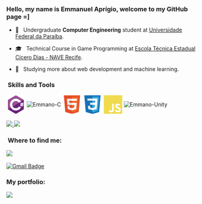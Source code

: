 <h3> Hello, my name is Emmanuel Aprígio, welcome to my GitHub page =] </h3>
 

- 📖 &nbsp; Undergraduate **Computer Engineering** student at <a href="https://www.ufpb.br/">Universidade Federal da Paraíba</a>.

- 🎓 &nbsp; Technical Course in Game Programming at <a href="https://oifuturo.org.br/programas/nave/">Escola Técnica Estadual Cícero Dias - NAVE Recife</a>.

- 🌱 &nbsp; Studying more about web development and machine learning.

  
<h3> &nbsp;Skills and Tools</h3>

<div style="display: inline_block">
	  <img align="center" alt="Emmano-Csharp" height="50" width="50" src="https://raw.githubusercontent.com/devicons/devicon/master/icons/csharp/csharp-original.svg">
	  <img align="center" alt="Emmano-C" height="50" width="50" src="https://cdn.jsdelivr.net/gh/devicons/devicon/icons/c/c-original.svg" />
	  <img align="center" alt="Emmano-HTML" height="50" width="50" src="https://raw.githubusercontent.com/devicons/devicon/master/icons/html5/html5-original.svg">
	  <img align="center" alt="Emmano-CSS" height="50" width="50" src="https://raw.githubusercontent.com/devicons/devicon/master/icons/css3/css3-original.svg">
	  <img align="center" alt="Emmano-Js" height="50" width="50" src="https://raw.githubusercontent.com/devicons/devicon/master/icons/javascript/javascript-plain.svg">
	<img align="center" alt="Emmano-Unity" height="50" width="50" src="https://cdn.jsdelivr.net/gh/devicons/devicon/icons/unity/unity-original.svg" />                 
 </div>
<br/>
<div>
  <a href="https://github.com/emmano2997">
  <img height="180em" src="https://github-readme-stats.vercel.app/api?username=emmano2997&show_icons=true&theme=dracula&include_all_commits=true&count_private=true"/>
  <img height="180em" src="https://github-readme-stats.vercel.app/api/top-langs/?username=emmano2997&layout=compact&langs_count=7&theme=dracula"/>
</div>
</a>

<h3> &nbsp;Where to find me: </h3>

<div> 
<a href="https://www.linkedin.com/in/emmanuel-apr%C3%ADgio-cavalcanti-dos-santos-52a8871b8/" target="_blank"><img src="https://img.shields.io/badge/-LinkedIn-%230077B5?style=for-the-badge&logo=linkedin&logoColor=white" target="_blank"></a> 
 </br>

[![Gmail Badge](https://img.shields.io/badge/-emmanuel.cavalcanti2003@gmail.com-c14438?style=flat-square&logo=Gmail&logoColor=white&link=mailto:emmanuel.cavalcanti2003@gmail.com)](mailto:emmanuel.cavalcanti2003@gmail.com)

<h3> My portfolio: </h3> 
 <a href="https://emmano2997.github.io/"> 
   <img src="https://img.icons8.com/cotton/64/000000/website.png"
 </a>
 

</div>
